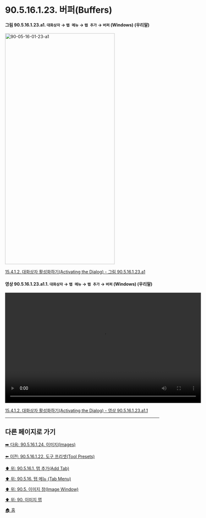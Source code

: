 # 90.5.16.1.23. 버퍼(Buffers)

<a id="90-05-16-01-23-a1"></a>

#### 그림 90.5.16.1.23.a1. `대화상자` → `탭 메뉴` → `탭 추가` → `버퍼` (Windows) (우리말)
<img width="358" height="754" alt="90-05-16-01-23-a1" src="https://github.com/user-attachments/assets/b9cd373f-4ffa-4529-b145-c92e98316f53" />

[15.4.1.2. 대화상자 활성화하기(Activating the Dialog) - 그림 90.5.16.1.23.a1](./15-04-01-02-activating_the_dialog.md#90-05-16-01-23-a1)

<a id="90-05-16-01-23-a1-01"></a>

#### 영상 90.5.16.1.23.a1.1. `대화상자` → `탭 메뉴` → `탭 추가` → `버퍼` (Windows) (우리말)
<video controls="controls" width="640" height="360" src="https://github.com/user-attachments/assets/dc85f7a6-c9d9-4237-9a4b-84b3f533b7b5"></video>

[15.4.1.2. 대화상자 활성화하기(Activating the Dialog) - 영상 90.5.16.1.23.a1.1](./15-04-01-02-activating_the_dialog.md#90-05-16-01-23-a1-01)

***

## 다른 페이지로 가기

[➡️ 다음: 90.5.16.1.24. 이미지(Images)](./90-05-16-01-24-images.md)

[⬅️ 이전: 90.5.16.1.22. 도구 프리셋(Tool Presets)](./90-05-16-01-22-tool_presets.md)

[⬆️ 위: 90.5.16.1. 탭 추가(Add Tab)](./90-05-16-01-00-add_tab.md)

[⬆️ 위: 90.5.16. 탭 메뉴 (Tab Menu)](./90-05-16-00-tab_menu.md)

[⬆️ 위: 90.5. 이미지 창(Image Window)](./90-05-00-image_window.md)

[⬆️ 위: 90. 이미지 맵](./90-00-image-map.md)

[🏠 홈](./00-home.md)